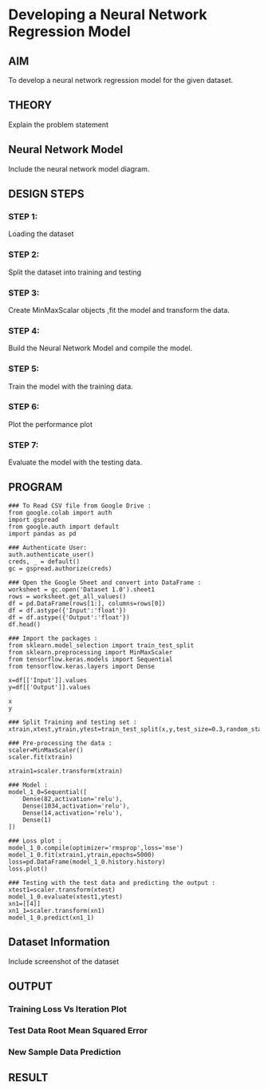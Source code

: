 # Developing a Neural Network Regression Model

## AIM

To develop a neural network regression model for the given dataset.

## THEORY

Explain the problem statement

## Neural Network Model

Include the neural network model diagram.

## DESIGN STEPS

### STEP 1:

Loading the dataset

### STEP 2:

Split the dataset into training and testing

### STEP 3:

Create MinMaxScalar objects ,fit the model and transform the data.

### STEP 4:

Build the Neural Network Model and compile the model.

### STEP 5:

Train the model with the training data.

### STEP 6:

Plot the performance plot

### STEP 7:

Evaluate the model with the testing data.

## PROGRAM

```
### To Read CSV file from Google Drive :
from google.colab import auth
import gspread
from google.auth import default
import pandas as pd

### Authenticate User:
auth.authenticate_user()
creds, _ = default()
gc = gspread.authorize(creds)

### Open the Google Sheet and convert into DataFrame :
worksheet = gc.open('Dataset 1.0').sheet1
rows = worksheet.get_all_values()
df = pd.DataFrame(rows[1:], columns=rows[0])
df = df.astype({'Input':'float'})
df = df.astype({'Output':'float'})
df.head()

### Import the packages :
from sklearn.model_selection import train_test_split
from sklearn.preprocessing import MinMaxScaler
from tensorflow.keras.models import Sequential
from tensorflow.keras.layers import Dense

x=df[['Input']].values
y=df[['Output']].values

x
y

### Split Training and testing set :
xtrain,xtest,ytrain,ytest=train_test_split(x,y,test_size=0.3,random_state=1)

### Pre-processing the data :
scaler=MinMaxScaler()
scaler.fit(xtrain)

xtrain1=scaler.transform(xtrain)

### Model :
model_1_0=Sequential([
    Dense(82,activation='relu'),
    Dense(1034,activation='relu'),
    Dense(14,activation='relu'),
    Dense(1)
])

### Loss plot :
model_1_0.compile(optimizer='rmsprop',loss='mse')
model_1_0.fit(xtrain1,ytrain,epochs=5000)
loss=pd.DataFrame(model_1_0.history.history)
loss.plot()

### Testing with the test data and predicting the output :
xtest1=scaler.transform(xtest)
model_1_0.evaluate(xtest1,ytest)
xn1=[[4]]
xn1_1=scaler.transform(xn1)
model_1_0.predict(xn1_1)
```
## Dataset Information

Include screenshot of the dataset

## OUTPUT

### Training Loss Vs Iteration Plot


### Test Data Root Mean Squared Error


### New Sample Data Prediction


## RESULT
